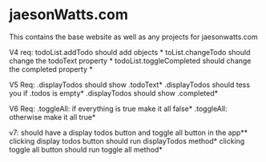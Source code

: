 # jaesonWatts.com
This contains the base website as well as any projects for jaesonwatts.com


V4 req: todoList.addTodo should add objects *
toList.changeTodo should change the todoText property *
todoList.toggleCompleted should change the completed property *

V5 Req: .displayTodos should show .todoText*
.displayTodos should tess you if .todos is empty*
.displayTodos should show .completed*

V6 Req: .toggleAll: if everything is true make it all false*
.toggleAll: otherwise make it all true*

v7: should have a display todos button and toggle all button in the app**
clicking display todos button should run displayTodos method*
clicking toggle all button should run toggle all method*



